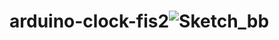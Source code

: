 # arduino-clock-fis2![Sketch_bb](https://github.com/MortCord/arduino-clock-fis2/assets/74969409/fc5c115a-ce09-4181-b027-05596d352bdf)
